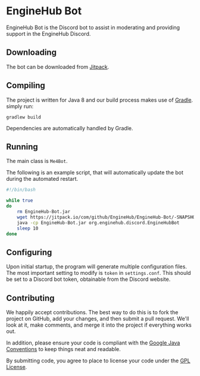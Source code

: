 EngineHub Bot
=============
EngineHub Bot is the Discord bot to assist in moderating and providing support in the EngineHub Discord.

Downloading
-----------
The bot can be downloaded from [Jitpack](https://jitpack.io/com/github/EngineHub/EngineHub-Bot/-SNAPSHOT/EngineHub-Bot--SNAPSHOT.jar).

Compiling
---------
The project is written for Java 8 and our build process makes use of [Gradle](http://gradle.org/).
simply run:

    gradlew build

Dependencies are automatically handled by Gradle.

Running
-------
The main class is `Me4Bot`.

The following is an example script, that will automatically update the bot during the automated restart.

```bash
#!/bin/bash

while true
do
    rm EngineHub-Bot.jar
    wget https://jitpack.io/com/github/EngineHub/EngineHub-Bot/-SNAPSHOT/EngineHub-Bot--SNAPSHOT.jar -O EngineHub-Bot.jar
    java -cp EngineHub-Bot.jar org.enginehub.discord.EngineHubBot
    sleep 10
done
```

Configuring
-----------
Upon initial startup, the program will generate multiple configuration files.
The most important setting to modify is `token` in `settings.conf`. 
This should be set to a Discord bot token, obtainable from the Discord website.

Contributing
------------
We happily accept contributions. The best way to do this is to fork the project
on GitHub, add your changes, and then submit a pull request. We'll look at it,
make comments, and merge it into the project if everything works out.

In addition, please ensure your code is compliant with the [Google Java
Conventions](https://google.github.io/styleguide/javaguide.html) to keep things neat and readable.

By submitting code, you agree to place to license your code under the [GPL License](https://raw.githubusercontent.com/EngineHub/EngineHub-Bot/master/LICENSE.txt).